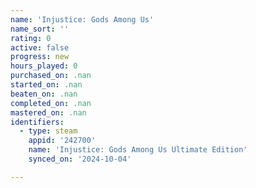 ```yaml
---
name: 'Injustice: Gods Among Us'
name_sort: ''
rating: 0
active: false
progress: new
hours_played: 0
purchased_on: .nan
started_on: .nan
beaten_on: .nan
completed_on: .nan
mastered_on: .nan
identifiers:
  - type: steam
    appid: '242700'
    name: 'Injustice: Gods Among Us Ultimate Edition'
    synced_on: '2024-10-04'

---
```

